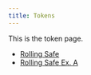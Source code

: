 ```yaml
---
title: Tokens
---
```


This is the token page.

- [Rolling Safe](./rolling-saft.md)
- [Rolling Safe Ex. A](./rolling-safe-ex-a.md)
